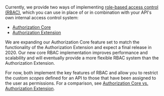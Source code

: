Currently, we provide two ways of implementing [role-based access control (RBAC)](/authorization/concepts/rbac), which you can use in place of or in combination with your API's own internal access control system:

* [Authorization Core](/authorization/guides/how-to)
* [Authorization Extension](/extensions/authorization-extension)

We are expanding our Authorization Core feature set to match the functionality of the Authorization Extension and expect a final release in 2020. Our new core RBAC implementation improves performance and scalability and will eventually provide a more flexible RBAC system than the Authorization Extension.

For now, both implement the key features of RBAC and allow you to restrict the custom <dfn data-key="scope">scopes</dfn> defined for an API to those that have been assigned to the user as permissions. For a comparison, see [Authorization Core vs. Authorization Extension](/authorization/concepts/core-vs-extension).